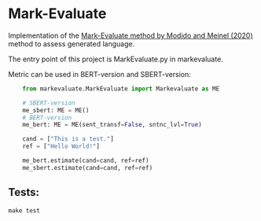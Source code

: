 # Mark-Evaluate 

Implementation of the [Mark-Evaluate method by Modido and Meinel (2020)](https://arxiv.org/abs/2010.04606) method to assess generated language.

The entry point of this project is MarkEvaluate.py in markevaluate.

Metric can be used in BERT-version and SBERT-version:

```python
    from markevaluate.MarkEvaluate import Markevaluate as ME

    # SBERT-version
    me_sbert: ME = ME()
    # BERT-version
    me_bert: ME = ME(sent_transf=False, sntnc_lvl=True)

    cand = ["This is a test."]
    ref = ["Hello World!"]

    me_bert.estimate(cand=cand, ref=ref)
    me_sbert.estimate(cand=cand, ref=ref)
```


## Tests:
```make test``` 